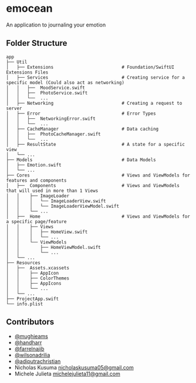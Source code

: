 # emocean

An application to journaling your emotion


## Folder Structure
```
app
├── Util
│   ├── Extensions                          # Foundation/SwiftUI Extensions Files
│   ├── Services                            # Creating service for a specific model (Could also act as networking)
│   │   ├──  MoodService.swift
│   │   ├──  PhotoService.swift
│   │   └──  ...
│   ├── Networking                          # Creating a request to server
│   ├── Error                               # Error Types
│   │   ├──  NetworkingError.swift
│   │   └──  ... 
│   ├── CacheManager                        # Data caching
│   │   ├──  PhotoCacheManager.swift
│   │   └──  ...
│   ├── ResultState                         # A state for a specific view
│   └── ...
├── Models                                  # Data Models
│   ├── Emotion.swift
│   └── ...
├── Cores                                   # Views and ViewModels for features and components
│   ├──  Components                         # Views and ViewModels that will used in more than 1 Views
│   │    ├── ImageLoader
│   │    │   └── ImageLoaderView.swift
│   │    │   └── ImageLoaderViewModel.swift
│   │    └── ...
│   ├──  Home                               # Views and ViewModels for a specific page/feature
│   │    ├── Views                    
│   │    │   ├── HomeView.swift
│   │    │   └── ...
│   │    └── ViewModels
│   │        ├── HomeViewModel.swift
│   │        └── ...
│   └── ...
├── Resources
│   ├──  Assets.xcassets 
│   │    ├── AppIcon
│   │    ├── ColorThemes
│   │    ├── AppIcons
│   │    └── ...
│   └── ...  
├── ProjectApp.swift
└── info.plist
```

## Contributors

- [@mughieams](github.com/mughieams)
- [@handharr](github.com/handharr)
- [@farrelnajib](github.com/farrelnajib)
- [@wilsonadrilia](github.com/wilsonadrilia)
- [@adiputrachristian](github.com/adiputrachristian)
- Nicholas Kusuma <nicholaskusuma05@gmail.com>
- Michele Julieta <michelejulieta11@gmail.com>
